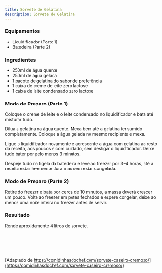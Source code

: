 ```yaml
---
title: Sorvete de Gelatina
description: Sorvete de Gelatina
---
```


### Equipamentos

- Liquidificador (Parte 1)
- Batedeira (Parte 2)

### Ingredientes

* 250ml de água quente
* 250ml de água gelada
* 1 pacote de gelatina do sabor de preferência
* 1 caixa de creme de leite zero lactose
* 1 caixa de leite condensado zero lactose

### Modo de Preparo (Parte 1)

Coloque o creme de leite e o leite condensado no liquidificador e bata até misturar tudo.

Dilua a gelatina na água quente. Mexa bem até a gelatina ter sumido completamente. Coloque a água gelada no mesmo recipiente e mexa.

Ligue o liquidificador novamente e acrescente a água com gelatina ao resto da receita, aos poucos e com cuidado, sem desligar o liquidificador. Deixe tudo bater por pelo menos 3 minutos.

Despeje tudo na tigela da batedeira e leve ao freezer por 3~4 horas, até a receita estar levemente dura mas sem estar congelada.

### Modo de Preparo (Parte 2)

Retire do freezer e bata por cerca de 10 minutos, a massa deverá crescer um pouco. Volte ao freezer em potes fechados e espere congelar, deixe ao menos uma noite inteira no freezer antes de servir.

### Resultado

Rende aproxidamente 4 litros de sorvete.

<br />
<br />
<br />
<br />

[Adaptado de https://comidinhasdochef.com/sorvete-caseiro-cremoso/](https://comidinhasdochef.com/sorvete-caseiro-cremoso/)